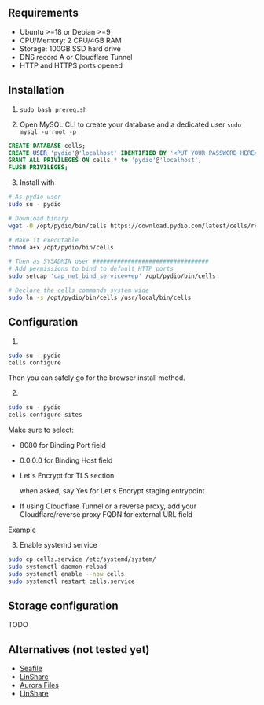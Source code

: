 ## Requirements
* Ubuntu >=18 or Debian >=9
* CPU/Memory: 2 CPU/4GB RAM
* Storage: 100GB SSD hard drive
* DNS record A or Cloudflare Tunnel
* HTTP and HTTPS ports opened

## Installation
1. `sudo bash prereq.sh`

2. Open MySQL CLI to create your database and a dedicated user
`sudo mysql -u root -p`
```sql
CREATE DATABASE cells;
CREATE USER 'pydio'@'localhost' IDENTIFIED BY '<PUT YOUR PASSWORD HERE>';
GRANT ALL PRIVILEGES ON cells.* to 'pydio'@'localhost';
FLUSH PRIVILEGES;
```

3. Install with 
```bash
# As pydio user
sudo su - pydio 

# Download binary
wget -O /opt/pydio/bin/cells https://download.pydio.com/latest/cells/release/{latest}/linux-amd64/cells

# Make it executable
chmod a+x /opt/pydio/bin/cells

# Then as SYSADMIN user #################################
# Add permissions to bind to default HTTP ports
sudo setcap 'cap_net_bind_service=+ep' /opt/pydio/bin/cells

# Declare the cells commands system wide
sudo ln -s /opt/pydio/bin/cells /usr/local/bin/cells
```

## Configuration
1. 
```bash
sudo su - pydio 
cells configure
```
Then you can safely go for the browser install method. 

2. 
```bash
sudo su - pydio 
cells configure sites
```
Make sure to select:
- 8080 for Binding Port field
- 0.0.0.0 for Binding Host field
- Let's Encrypt for TLS section

    when asked, say Yes for Let's Encrypt staging entrypoint
- If using Cloudflare Tunnel or a reverse proxy, add your Cloudflare/reverse proxy FQDN for external URL field

[Example](sites-configuration.png)

3. Enable systemd service
```bash
sudo cp cells.service /etc/systemd/system/
sudo systemctl daemon-reload
sudo systemctl enable --now cells
sudo systemctl restart cells.service
```

## Storage configuration
TODO

## Alternatives (not tested yet)
- [Seafile](https://www.seafile.com/en/features/)
- [LinShare](https://www.linshare.org)
- [Aurora Files](https://afterlogic.org/aurora-files)
- [LinShare](https://www.linshare.org)